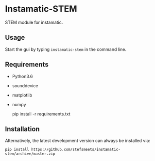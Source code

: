 # Instamatic-STEM

STEM module for instamatic.

## Usage

Start the gui by typing `instamatic-stem` in the command line.

## Requirements

- Python3.6
 - sounddevice
 - matplotlib
 - numpy

    pip install -r requirements.txt

## Installation

Alternatively, the latest development version can always be installed via:
    
    pip install https://github.com/stefsmeets/instamatic-stem/archive/master.zip
